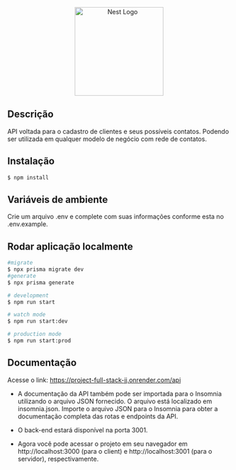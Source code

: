 <p align="center">
  <a href="http://nestjs.com/" target="blank"><img src="https://nestjs.com/img/logo-small.svg" width="200" alt="Nest Logo" /></a>
</p>

[circleci-image]: https://img.shields.io/circleci/build/github/nestjs/nest/master?token=abc123def456
[circleci-url]: https://circleci.com/gh/nestjs/nest


## Descrição

API voltada para o cadastro de clientes e seus possíveis contatos. Podendo ser utilizada em qualquer modelo de negócio com rede de contatos. 

## Instalação

```bash
$ npm install
```
  
## Variáveis de ambiente
  Crie um arquivo .env e complete com suas informações conforme esta no .env.example.

## Rodar aplicação localmente

```bash
#migrate
$ npx prisma migrate dev
#generate
$ npx prisma generate

# development
$ npm run start

# watch mode
$ npm run start:dev

# production mode
$ npm run start:prod
```

## Documentação 
Acesse o link: https://project-full-stack-jj.onrender.com/api
- A documentação da API também pode ser importada para o Insomnia utilizando o arquivo JSON fornecido. O arquivo está localizado em insomnia.json. Importe o arquivo JSON para o Insomnia para obter a documentação completa das rotas e endpoints da API.

- O back-end estará disponível na porta 3001.

- Agora você pode acessar o projeto em seu navegador em http://localhost:3000 (para o client) e http://localhost:3001 (para o servidor), respectivamente.
